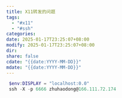 ```yaml
---
title: X11转发的问题
tags:
  - "#x11"
  - "#ssh"
categories: 
date: 2025-01-17T23:25:07+08:00
modify: 2025-01-17T23:25:07+08:00
dir: 
share: false
cdate: "{{date:YYYY-MM-DD}}"
mdate: "{{date:YYYY-MM-DD}}"
---
```


 

```powershell
 $env:DISPLAY = "localhost:0.0"
 ssh -X -p 6666 zhuhaodong@166.111.72.174
```
